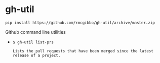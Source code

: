# gh-util
`pip install https://github.com/rmcgibbo/gh-util/archive/master.zip`

Github command line utilities

* `$ gh-util list-prs`

      Lists the pull requests that have been merged since the latest release of a project.
